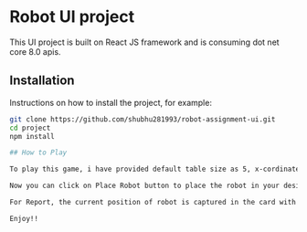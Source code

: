 # Robot UI project

This UI project is built on React JS framework and is consuming dot net core 8.0 apis.

## Installation

Instructions on how to install the project, for example:

```bash
git clone https://github.com/shubhu281993/robot-assignment-ui.git
cd project
npm install

## How to Play

To play this game, i have provided default table size as 5, x-cordinate and y-coordinate of the robot as (0,0) and direction as 'North'

Now you can click on Place Robot button to place the robot in your desirable place, with desired dimensions of table and then change the direction Left or Right oof the robot and Click on Move.

For Report, the current position of robot is captured in the card with x,y and direction facing labels.

Enjoy!!
